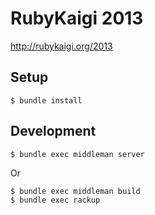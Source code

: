 # RubyKaigi 2013

http://rubykaigi.org/2013

## Setup

```
$ bundle install
```

## Development

```
$ bundle exec middleman server
```

Or

```
$ bundle exec middleman build
$ bundle exec rackup
```

